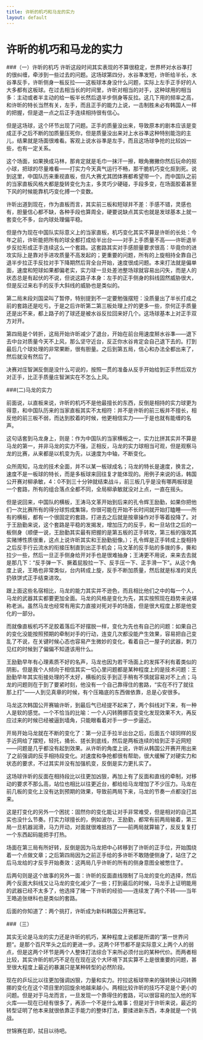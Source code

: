 ```yaml
---
title: 许昕的机巧和马龙的实力
layout: default
---
```


# 许昕的机巧和马龙的实力

###（一）许昕的机巧
许昕这段时间其实表现的不算很稳定，世界杯对水谷凖打的很纠缠，牵涉到一些过去的问题。这场球第四分，水谷凖发短，许昕给半长，水谷凖反手，许昕侧身一板反拉——这板球本身没什么问题，实际上左手正手好的人大多都有这板球。在过去相当长的时间里，许昕对相当的对手，这种球用的相当多：主动或者半主动的给一板半长然后退半步侧身等反拉。这几下用的频率之高，和许昕的特长当然有关，左手，而且正手的能力上说，一击制胜未必有韩国人一样的把握，但是退一点之后正手连续相持很有信心。

但是这场球，这个环节出现了问题。正手的质量没出来，导致原本的剧本应该是变成正手之后不断的加质量压死你，但是质量没出来对上水谷凖这种特别能泡的主儿，结果就是场面很难看。客观上说水谷凖是左手，而且这场球争抢的比较凶一些，也有一定关系。

这个场面，如果换成马林，那肯定就是毛巾一抹汗一擦，眼角撇撇你然后玩命的抠小球，把球的尽量难看——打实力今天真气运行不畅，那干脆机巧变化抠到死。说到这里，中国队历来重视直板，但凡大赛尤其团体赛都希望带一个，而中国队之前的当家直板风格大都是旋转变化为主，多灵巧少硬碰，手段多变，在场面胶着甚至下风的时候能靠机巧变化搏一个变数。

许昕出道到现在，作为直板而言，其实前三板和短球并不差：手感不错，灵感也有，胆量信心都不缺，各种手段也算周全，硬要说缺点其实也就是发球基本上就一套变化不多，台内球处理偏平稳。

但是作为现在中国队实际意义上的当家直板，机巧变化其实不算是许昕的长处：今年之前，许昕能把所有的球全都打成给半出台——对手上手质量不高——许昕退半步反拉形成正手连续这么一个套路。这套路其实对手感胆量要求很高：毕竟你的进攻实际上是靠对手进攻质量不高发起的；更重要的问题，所有的上旋相持全靠自己退半步拉正手反拉对手下降期然后背全台开始，速度很成问题。本来打法就是偏单面，速度和短球如果都偏老实，实力球一旦处差池整场球就容易出闪失，而是人的状态总是有起伏的不说，但说这路子本身：左手的正手侧身的斜线固然威胁很大，但是反过来右手的反手大斜线的威胁也是类似的。

第二局末段刘国梁叫了暂停，特别提到不一定要勉强摆短：没质量出了半长打成之前的套路还是吃亏。于是之后许昕第二第三板处理上拧的更多一些，奈何正手质量还是出不来，都上路子的了球还是被水谷反拉回来好几个。这场球基本上对正手双方对开。

第四局是个转折，这局开始许昕减少了退台，开始在前台用速度掰水谷凖——退下去中台对质量今天不上风，那么坚守近台，反正你水谷肯定会自己退下去的。打到最后几个球处理的非常果断，很有胆量。之后到第五局，信心和办法全都出来了，然后就没有然后了。

决赛对庄智渊反倒是没什么可说的，按照一贯的准备从反手开始给到正手然后双方对正手，比正手质量庄智渊实在不怎么上风。


###(二)马龙的实力

前面说，以直板来说，许昕的机巧不是他最擅长的东西，反倒是相持的实力球更为得意，和中国队历来的当家直板其实不太相符：并不是许昕的前三板并不擅长，相反他的前三板不弱，而达到胶着的时候，他更相信实力——于是也就有能缠的名声。

这句话套到马龙身上，则是：作为中国队的当家横板之一，实力比拼其实并不算是马龙的第一，并非马龙的实力不强，正相反，马龙的实力球相当可观，但是观察马龙的比赛，从来都是以机变为先，以速度为中轴，不断变化。

众所周知，马龙的技术全面，并不以某一板球成名；马龙的特长是速度，换言之，速度不是一板球的特长，而是多板球来回往复才能体现的。用例子来说的话，韩国公开赛对柳承敏，4：0不到三十分钟就结束战斗，前三板几乎是没有哪两板球是一个套路，所有的组合落点全都不同，全局柳承敏就没对上点，一直在摇头。

但是说回来，中国队的横板，王涛马文革开始到后来的孔令辉王励勤，如果你把他们一次比赛所有的得分球剪成集锦，你很可能在开始不长时间就开始打瞌睡——所有的横板，都有一个很固定的套路，打进去之后就是按章操作对手等着投降了。对于王励勤来说，这个套路是平稳的发揭发，增加压力的反手，和一旦站住之后的一板侧身（顺便一说，王励勤其实最有把握的是第五板的正手转攻，第三板的强攻其实赌博性质很重，这点上说许昕其实和王励勤挺像。）；孔令辉是正手转成上旋相持之后反手行云流水的衔接压制直到出正手机会；马文革的反手贴的多拨的多，撕和拉少一些，然后一旦正手侧身给开对手也是很难抽身；王涛更不用说，来来去去就是那几下：“反手弹一下、撅着屁股拉一下、反手压一下、正手滑一下”。从这个角度上说，王皓也非常类似，台内转成上旋，反手不断加质量，然后就是标准的吴氏扔铁饼式正手结束进攻。

跟上面这些名宿相比，马龙的能力其实并不逊色，而且相比他们之中的每一个人，马龙的武器其实都要更加全面。马龙的风格是变化为先，其实按照现在趋势来说堪称老派。虽然马龙也经常有用实力直接对死对手的场面，但是很大程度上那是他变化的一部分。

而就像直板机巧不足胶着落后不好摆脱一样，变化为先也有自己的问题：如果自己的变化没能按照预期的牵制对手的行动，连变几次都没能产生效果，容易把自己变乱了不说，在关键时候心态也容易产生微妙的变化，看着自己一屋子的武器，刺刀见红的时候到了偏偏不知道该用什么。

王励勤早年有心理素质不好的名声，马龙也因为若干场面上的发挥不利有着类似的阴影。但是我个人倾向于相信其实一切心里问题都是某种程度上的是技术问题：王励勤早年其实衔接处理的不太好，横板的反手到正手稍有不慎就容易对不上点；马龙的问题则在于到了要紧时刻，他没有一个自己靠得住的套路，“实在不行了就往那上打”——人到见真章的时候，有个压箱底的东西做依靠，总是心安很多。

马龙这次韩国公开赛输许昕，到最后气已经提不起来了，两个斜线对下来，有一种人是软的感觉。一个不恰当的比喻：一个人闪转腾挪百变变化发现效果不大，再反应过来的时候已经被逼到墙角，只能眼看着对手一步一步逼近。

开局开始马龙就在不断的变化了：第一分正手拉半出台之后，后面五个球同样的反手近网给了摆短，轻托，捅长、搓长到底线，然后是两板连续的给到正手近网短——问题是几乎都没有起到效果。从许昕的角度上说，许昕从韩国公开赛开用出来了之前强调的反手相持段变化。对速度和争抢都很有帮助，很大缓解了对硬实力和状态的要求，不过其实并没有加强机变，反倒是实力更扎实了。

这场球许昕的反面在相持段比以往更加凶狠，再加上有了反面和直线的牵制，对移动的要求不那么高，站位也相比以往更近台，都给给马龙增加了不少压力。马龙在前几板的变化上没有达到预期的效果，导致前两局下来，马龙的节奏一点都没打出来。

这是打变化的另外一个困扰：固然你的变化能让对手非常难受，但是相对的自己其实也没什么节奏。打实力球擅长的，例如波尔，王励勤，都常有前两局输着，第三局一旦机器润滑，马力开动，对面就很难抵挡了——前两局就算输了，反反复复打一个东西起码能把手打热。

场面在第三局有所好转，反倒是因为马龙把中心转移到了许昕的正手位，开始围绕着一个点做文章；之后第四局因为之前正手给的多许昕不敢随便侧身了，站住了之后马龙给的才反手开始奏效：这两局几乎许昕的所有的侧身意图全被憋住了。

后两句则是这个故事的另外一面：许昕的反面直线限制了马龙的变化的选择，然后两个反面大斜线又让马龙的变化减少了一些；打到最后的时候，马龙手上证明能用的武器已经不太多了，他选择了赌一下许昕的经验——连续发了两个不转——当年王皓追张继科也是类似的套路。

后面的你知道了：两个挑打，许昕成为新科韩国公开赛冠军。


###（三）

其实无论是马龙的实力还是许昕的机巧，某种程度上说都是所谓的”第一世界问题“。是那个百尺竿头之后的更进一步。这两个环节都不是实际意义上两个人的弱点，但是这两个环节是两个人整体打法综合下来所必须付出的某种代价。而两者相比较，其实许昕的机巧不足在在现在这个大环境下其实算不上是很重要的问题，甚至很大程度上最近的暴漏只是某种转型的必然阶段。

现在的乒坛比以往更加强调凶狠，力量和实力。拧拉这板球带来的强转换让闪转腾挪的变化在这个项目里的回旋余地越来越小。两相比较许昕的技巧不足是个更小的问题。但是对于马龙而言，一旦发现一个靠得住的套路，可以很容易的加入他的军火库——现在已经有很多了，再添一个不是什么难事；但是对于许昕来说，最近的转型证明了他本来就很依靠正手能力的整体打法，要揉进新东西，本身就是一个挑战。

世锦赛在即，拭目以待吧。
